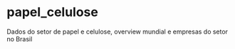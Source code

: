# papel_celulose
Dados do setor de papel e celulose, overview mundial e empresas do setor no Brasil
